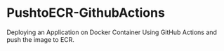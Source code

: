 # PushtoECR-GithubActions
Deploying an Application on Docker Container Using GitHub Actions and push the image to ECR. 
